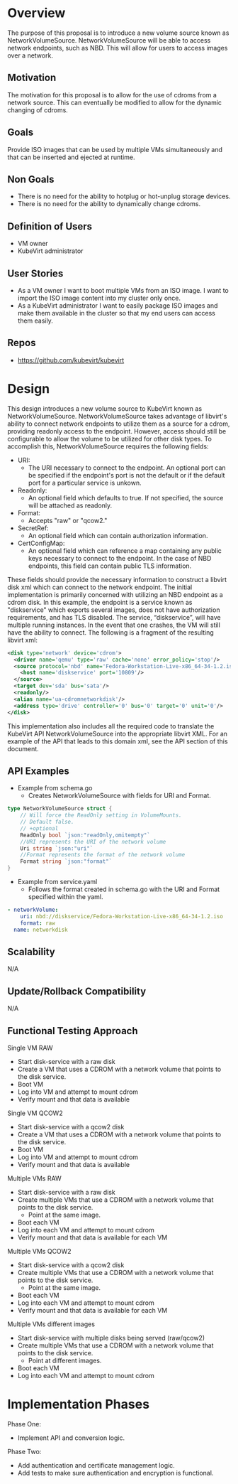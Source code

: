 # Overview
The purpose of this proposal is to introduce a new volume source known as NetworkVolumeSource. NetworkVolumeSource will be able to access network endpoints, such as NBD. This will allow for users to access images over a network.

## Motivation
The motivation for this proposal is to allow for the use of cdroms from a network source. This can eventually be modified to allow for the dynamic changing of cdroms.

## Goals
Provide ISO images that can be used by multiple VMs simultaneously and that can be inserted and ejected at runtime.

## Non Goals
* There is no need for the ability to hotplug or hot-unplug storage devices.
* There is no need for the ability to dynamically change cdroms.

## Definition of Users
* VM owner
* KubeVirt administrator

## User Stories
* As a VM owner I want to boot multiple VMs from an ISO image. I want to import the ISO image content into my cluster only once.
* As a KubeVirt administrator I want to easily package ISO images and make them available in the cluster so that my end users can access them easily.

## Repos
* https://github.com/kubevirt/kubevirt

# Design
This design introduces a new volume source to KubeVirt known as NetworkVolumeSource.  NetworkVolumeSource takes advantage of libvirt's ability to connect network endpoints to utilize them as a source for a cdrom, providing readonly access to the endpoint. However, access should still be configurable to allow the volume to be utilized for other disk types. To accomplish this, NetworkVolumeSource requires the following fields:
  * URI:
    * The URI necessary to connect to the endpoint. An optional port can be specified if the endpoint's port is not the default or if the default port for a particular service is unkown. 
  * Readonly:
    * An optional field which defaults to true. If not specified, the source will be attached as readonly.
  * Format:
    * Accepts "raw" or "qcow2."
  * SecretRef:
    * An optional field which can contain authorization information.
  * CertConfigMap:
    * An optional field which can reference a map containing any public keys necessary to connect to the endpoint. In the case of NBD endpoints, this field can contain public TLS information.
    
These fields should provide the necessary information to construct a libvirt disk xml which can connect to the network endpoint. The initial implementation is primarily concerned with utilizing an NBD endpoint as a cdrom disk. In this example, the endpoint is a service known as "diskservice" which exports several images, does not have authorization requirements, and has TLS disabled. The service, “diskservice”, will have multiple running instances. In the event that one crashes, the VM will still have the ability to connect. The following is a fragment of the resulting libvirt xml:

```XML
<disk type='network' device='cdrom'>
  <driver name='qemu' type='raw' cache='none' error_policy='stop'/>
  <source protocol='nbd' name='Fedora-Workstation-Live-x86_64-34-1.2.iso' tls='no' index='1'>
    <host name='diskservice' port='10809'/>
  </source>
  <target dev='sda' bus='sata'/>
  <readonly/>
  <alias name='ua-cdromnetworkdisk'/>
  <address type='drive' controller='0' bus='0' target='0' unit='0'/>
</disk>
```

This implementation also includes all the required code to translate the KubeVirt API NetworkVolumeSource into the appropriate libvirt XML. For an example of the API that leads to this domain xml, see the API section of this document.

## API Examples
* Example from schema.go
  * Creates NetworkVolumeSource with fields for URI and Format.
```go
type NetworkVolumeSource struct {
	// Will force the ReadOnly setting in VolumeMounts.
	// Default false.
	// +optional
	ReadOnly bool `json:"readOnly,omitempty"`
	//URI represents the URI of the network volume
	Uri string `json:"uri"`
	//Format represents the format of the network volume
	Format string `json:"format"`
}
```
* Example from service.yaml
  * Follows the format created in schema.go with the URI and Format specified within the yaml.
```yaml
- networkVolume:
    uri: nbd://diskservice/Fedora-Workstation-Live-x86_64-34-1.2.iso
    format: raw
  name: networkdisk
```

## Scalability
N/A

## Update/Rollback Compatibility
N/A

## Functional Testing Approach
Single VM RAW
 * Start disk-service with a raw disk
 * Create a VM that uses a CDROM with a network volume that points to the disk service.
 * Boot VM
 * Log into VM and attempt to mount cdrom
 * Verify mount and that data is available
 
Single VM QCOW2
 * Start disk-service with a qcow2 disk
 * Create a VM that uses a CDROM with a network volume that points to the disk service.
 * Boot VM
 * Log into VM and attempt to mount cdrom
 * Verify mount and that data is available
 
Multiple VMs RAW
 * Start disk-service with a raw disk
 * Create multiple VMs that use a CDROM with a network volume that points to the disk service.
   * Point at the same image.
 * Boot each VM
 * Log into each VM and attempt to mount cdrom
 * Verify mount and that data is available for each VM
 
Multiple VMs QCOW2
 * Start disk-service with a qcow2 disk
 * Create multiple VMs that use a CDROM with a network volume that points to the disk service.
   * Point at the same image.
 * Boot each VM
 * Log into each VM and attempt to mount cdrom
 * Verify mount and that data is available for each VM
 
Multiple VMs different images
 * Start disk-service with multiple disks being served (raw/qcow2)
 * Create multiple VMs that use a CDROM with a network volume that points to the disk service.
   * Point at different images.
 * Boot each VM
 * Log into each VM and attempt to mount cdrom

# Implementation Phases
Phase One:
 * Implement API and conversion logic.
 
Phase Two:
 * Add authentication and certificate management logic.
 * Add tests to make sure authentication and encryption is functional.

